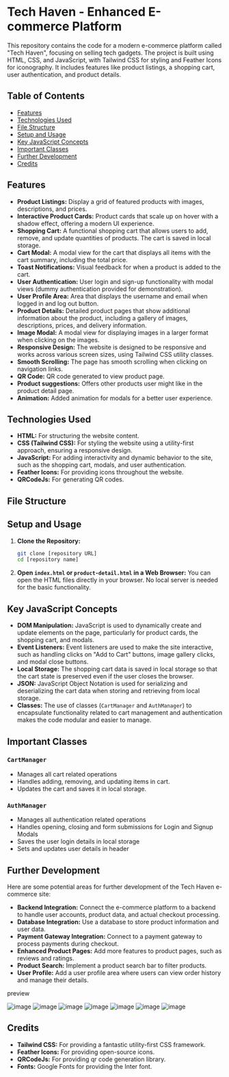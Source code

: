 # Tech Haven - Enhanced E-commerce Platform

This repository contains the code for a modern e-commerce platform called "Tech Haven", focusing on selling tech gadgets. The project is built using HTML, CSS, and JavaScript, with Tailwind CSS for styling and Feather Icons for iconography. It includes features like product listings, a shopping cart, user authentication, and product details.

## Table of Contents

- [Features](#features)
- [Technologies Used](#technologies-used)
- [File Structure](#file-structure)
- [Setup and Usage](#setup-and-usage)
- [Key JavaScript Concepts](#key-javascript-concepts)
- [Important Classes](#important-classes)
- [Further Development](#further-development)
- [Credits](#credits)

## Features

*   **Product Listings:** Display a grid of featured products with images, descriptions, and prices.
*   **Interactive Product Cards:** Product cards that scale up on hover with a shadow effect, offering a modern UI experience.
*   **Shopping Cart:** A functional shopping cart that allows users to add, remove, and update quantities of products. The cart is saved in local storage.
*   **Cart Modal:** A modal view for the cart that displays all items with the cart summary, including the total price.
*   **Toast Notifications:** Visual feedback for when a product is added to the cart.
*   **User Authentication:** User login and sign-up functionality with modal views (dummy authentication provided for demonstration).
*   **User Profile Area:** Area that displays the username and email when logged in and log out button.
*   **Product Details:** Detailed product pages that show additional information about the product, including a gallery of images, descriptions, prices, and delivery information.
*   **Image Modal:** A modal view for displaying images in a larger format when clicking on the images.
*   **Responsive Design:** The website is designed to be responsive and works across various screen sizes, using Tailwind CSS utility classes.
*   **Smooth Scrolling:** The page has smooth scrolling when clicking on navigation links.
*  **QR Code:** QR code generated to view product page.
* **Product suggestions:** Offers other products user might like in the product detail page.
* **Animation:** Added animation for modals for a better user experience.

## Technologies Used

*   **HTML:** For structuring the website content.
*   **CSS (Tailwind CSS):** For styling the website using a utility-first approach, ensuring a responsive design.
*   **JavaScript:** For adding interactivity and dynamic behavior to the site, such as the shopping cart, modals, and user authentication.
*   **Feather Icons:** For providing icons throughout the website.
*  **QRCodeJs:** For generating QR codes.

## File Structure


## Setup and Usage

1.  **Clone the Repository:**
    ```bash
    git clone [repository URL]
    cd [repository name]
    ```
2.  **Open `index.html` or `product-detail.html` in a Web Browser:** You can open the HTML files directly in your browser. No local server is needed for the basic functionality.

## Key JavaScript Concepts

*   **DOM Manipulation:** JavaScript is used to dynamically create and update elements on the page, particularly for product cards, the shopping cart, and modals.
*   **Event Listeners:** Event listeners are used to make the site interactive, such as handling clicks on "Add to Cart" buttons, image gallery clicks, and modal close buttons.
*   **Local Storage:** The shopping cart data is saved in local storage so that the cart state is preserved even if the user closes the browser.
*   **JSON:** JavaScript Object Notation is used for serializing and deserializing the cart data when storing and retrieving from local storage.
*  **Classes:** The use of classes (`CartManager` and `AuthManager`) to encapsulate functionality related to cart management and authentication makes the code modular and easier to manage.

## Important Classes

### `CartManager`
* Manages all cart related operations
*  Handles adding, removing, and updating items in cart.
* Updates the cart and saves it in local storage.

### `AuthManager`
* Manages all authentication related operations
*  Handles opening, closing and form submissions for Login and Signup Modals
* Saves the user login details in local storage
* Sets and updates user details in header

## Further Development

Here are some potential areas for further development of the Tech Haven e-commerce site:

*   **Backend Integration:** Connect the e-commerce platform to a backend to handle user accounts, product data, and actual checkout processing.
*   **Database Integration:** Use a database to store product information and user data.
*   **Payment Gateway Integration:** Connect to a payment gateway to process payments during checkout.
*   **Enhanced Product Pages:** Add more features to product pages, such as reviews and ratings.
*  **Product Search:** Implement a product search bar to filter products.
*  **User Profile:** Add a user profile area where users can view order history and manage their details.


preview

![image](https://github.com/user-attachments/assets/ecf99441-4bb5-4ac2-9ddb-5cfe063ee558)
![image](https://github.com/user-attachments/assets/53f84807-aa10-422a-b185-1374f904b869)
![image](https://github.com/user-attachments/assets/ef064bdd-0c46-4768-938d-0826ad477902)
![image](https://github.com/user-attachments/assets/4b378c55-2e6d-45a1-aebf-70f8346e1134)
![image](https://github.com/user-attachments/assets/5e667ddc-a68f-4a88-86b1-f3db6991271e)
![image](https://github.com/user-attachments/assets/e6a1af60-8d37-4371-85f7-fba95b9e88cb)
![image](https://github.com/user-attachments/assets/33a4729f-6106-4f66-b7d2-cb2d2d075893)





## Credits

*   **Tailwind CSS:** For providing a fantastic utility-first CSS framework.
*   **Feather Icons:** For providing open-source icons.
*  **QRCodeJs:** For providing qr code generation library.
*   **Fonts:** Google Fonts for providing the Inter font.
